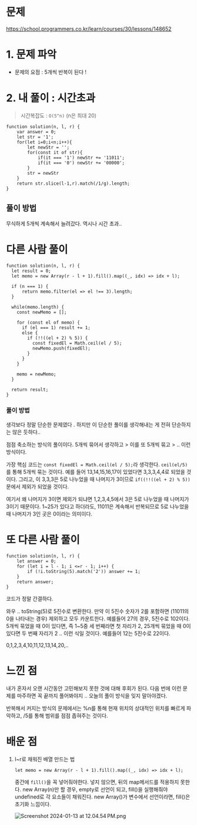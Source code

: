 # 문제
https://school.programmers.co.kr/learn/courses/30/lessons/148652
# 1. 문제 파악

- 문제의 요점 : 5개씩 반복이 된다 !

# 2. 내 풀이 : 시간초과

> 시간복잡도 : `O(5^n)` (n은 최대 20)
> 

```tsx
function solution(n, l, r) {
    var answer = 0;
    let str = '1';
    for(let i=0;i<n;i++){
        let newStr = '';
        for(const it of str){
            if(it === '1') newStr += '11011';
            if(it === '0') newStr += '00000';
        }
        str = newStr
    }
    return str.slice(l-1,r).match(/1/g).length;
}
```

## 풀이 방법

무식하게 5개씩 계속해서 늘려갔다. 역시나 시간 초과..

# 다른 사람 풀이

```tsx
function solution(n, l, r) {
  let result = 0;
  let memo = new Array(r - l + 1).fill().map((_, idx) => idx + l);
  
  if (n === 1) {
      return memo.filter(el => el !== 3).length;
  }

  while(memo.length) {
    const newMemo = [];
      
    for (const el of memo) {
      if (el === 1) result += 1;
      else {
        if (!!((el + 2) % 5)) {
          const fixedEl = Math.ceil(el / 5);
          newMemo.push(fixedEl);
        }
      }
    }

    memo = newMemo;
  }
  
  return result;    
}
```

### 풀이 방법

생각보다 정말 단순한 문제였다 . 하지만 이 단순한 풀이를 생각해내는 게 전혀 단순하지는 않은 듯하다..

점점 축소하는 방식의 풀이이다. 5개씩 묶어서 생각하고 > 이를 또 5개씩 묶고 > .. 이런 방식이다.

가장 핵심 코드는 `const fixedEl = Math.ceil(el / 5);`라 생각한다. `ceil(el/5)`를 통해 5개씩 묶는 것이다. 예를 들어 13,14,15,16,17이 있었다면 3,3,3,4,4로 되었을 것이다. 그리고, 이 3,3,3은 5로 나누었을 때 나머지가 3이므로 `if((!!((el + 2) % 5))`문에서 제외가 되었을 것이다.

여기서 왜 나머지가 3이면 제외가 되냐면 1,2,3,4,5에서 3은 5로 나누었을 때 나머지가 3이기 때문이다. 1~25가 있다고 하더라도, 11011은 계속해서 반복되므로 5로 나누었을 때 나머지가 3인 곳은 0이라는 의미이다.

# 또 다른 사람 풀이

```tsx
function solution(n, l, r) {
    let answer = 0;
    for (let i = l - 1; i <=r - 1; i++) {
        if (!i.toString(5).match('2')) answer += 1;
    }
    return answer;
}
```

코드가 정말 간결하다.

와우 .. toString(5)로 5진수로 변환한다. 만약 이 5진수 숫자가 2를 포함하면 (11011의 0을 나타내는 경우) 제외하고 모두 카운트한다. 예를들어 27의 경우, 5진수로 102이다. 5개씩 묶었을 때 0이 있다면, 즉 1~5중 세 번째라면 첫 자리가 2, 25개씩 묶었을 때 0이 있다면 두 번째 자리가 2 .. 이런 식일 것이다. 예를들어 12는 5진수로 22이다.

0,1,2,3,4,10,11,12,13,14,20,..

# 느낀 점

내가 혼자서 오랜 시간동안 고민해보지 못한 것에 대해 후회가 된다. 다음 번에 이런 문제를 마주하면 꼭 끝까지 풀어봐야지 .. 오늘의 풀이 방식을 잊지 말아야겠다. 

반복해서 커지는 방식의 문제에서는 %n를 통해 현재 위치의 상대적인 위치를 빠르게 파악하고, /5를 통해 범위를 점점 좁혀주는 것이다.

# 배운 점

1. l~r로 채워진 배열 만드는 법
    
    ```tsx
    let memo = new Array(r - l + 1).fill().map((_, idx) => idx + l);
    ```
    
    중간에 `fill()`을 꼭 넣어줘야한다. 넣지 않으면, 뒤의 map메서드를 적용하지 못한다. new Array(n)만 할 경우, empty로 선언이 되고, fill()을 실행해줘야 undefined로 각 요소들이 채워진다. new Array()가 변수에서 선언이라면, fill()은 초기화 느낌이다.
    
    ![Screenshot 2024-01-13 at 12.04.54 PM.png](https://prod-files-secure.s3.us-west-2.amazonaws.com/0634ecca-151f-489c-958f-a813ecd17586/9e853c21-ecb0-4eff-bea1-5d95592f6eea/Screenshot_2024-01-13_at_12.04.54_PM.png)